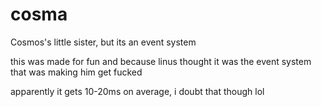 # cosma
Cosmos's little sister, but its an event system

this was made for fun and because linus thought it was the event system that was making him get fucked

apparently it gets 10-20ms on average, i doubt that though lol
